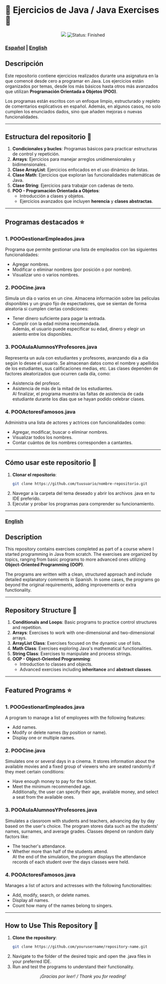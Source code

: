 # 📘 Ejercicios de Java / Java Exercises 📘

<div align="center">
    <img src="https://img.shields.io/badge/Java-ED8B00?style=for-the-badge&logo=java&logoColor=white"/>
    <img src="https://img.shields.io/badge/Status-Finished-green?style=for-the-badge&logo=github&logoColor=white" alt="Status: Finished">
</div>

### [Español](#spanish-version) | [English](#english-version)
## Descripción

Este repositorio contiene ejercicios realizados durante una asignatura en la que comencé desde cero a programar en Java. Los ejercicios están organizados por temas, desde los más básicos hasta otros más avanzados que utilizan **Programación Orientada a Objetos (POO)**.

Los programas están escritos con un enfoque limpio, estructurado y repleto de comentarios explicativos en español. Además, en algunos casos, no solo cumplen los enunciados dados, sino que añaden mejoras o nuevas funcionalidades.

---

## Estructura del repositorio 📂

1. **Condicionales y bucles**: Programas básicos para practicar estructuras de control y repetición.  
2. **Arrays**: Ejercicios para manejar arreglos unidimensionales y bidimensionales.  
3. **Clase ArrayList**: Ejercicios enfocados en el uso dinámico de listas.  
4. **Clase Math**: Ejercicios que exploran las funcionalidades matemáticas de Java.  
5. **Clase String**: Ejercicios para trabajar con cadenas de texto.  
6. **POO - Programación Orientada a Objetos**:  
   - Introducción a clases y objetos.  
   - Ejercicios avanzados que incluyen **herencia** y **clases abstractas**.  

---

## Programas destacados ⭐

### 1. **POOGestionarEmpleados.java**  
Programa que permite gestionar una lista de empleados con las siguientes funcionalidades:  
- Agregar nombres.  
- Modificar o eliminar nombres (por posición o por nombre).  
- Visualizar uno o varios nombres.  

### 2. **POOCine.java**  
Simula un día o varios en un cine. Almacena información sobre las películas disponibles y un grupo fijo de espectadores, que se sientan de forma aleatoria si cumplen ciertas condiciones:  
- Tener dinero suficiente para pagar la entrada.  
- Cumplir con la edad mínima recomendada.  
Además, el usuario puede especificar su edad, dinero y elegir un asiento entre los disponibles.  

### 3. **POOAulaAlumnosYProfesores.java**  
Representa un aula con estudiantes y profesores, avanzando día a día según lo desee el usuario. Se almacenan datos como el nombre y apellidos de los estudiantes, sus calificaciones medias, etc. Las clases dependen de factores aleatorizados que ocurren cada día, como:  
- Asistencia del profesor.  
- Asistencia de más de la mitad de los estudiantes.  
Al finalizar, el programa muestra las faltas de asistencia de cada estudiante durante los días que se hayan podido celebrar clases.  

### 4. **POOActoresFamosos.java**  
Administra una lista de actores y actrices con funcionalidades como:  
- Agregar, modificar, buscar o eliminar nombres.  
- Visualizar todos los nombres.  
- Contar cuántos de los nombres corresponden a cantantes.  

---

## Cómo usar este repositorio 🚀

1. **Clonar el repositorio**:
   ```bash
   git clone https://github.com/tuusuario/nombre-repositorio.git 
2. Navegar a la carpeta del tema deseado y abrir los archivos .java en tu IDE preferido.
3. Ejecutar y probar los programas para comprender su funcionamiento.

---


### [English](#english-version)
## Description

This repository contains exercises completed as part of a course where I started programming in Java from scratch. The exercises are organized by topics, ranging from basic programs to more advanced ones utilizing **Object-Oriented Programming (OOP)**.

The programs are written with a clean, structured approach and include detailed explanatory comments in Spanish. In some cases, the programs go beyond the original requirements, adding improvements or extra functionality.

---

## Repository Structure 📂

1. **Conditionals and Loops**: Basic programs to practice control structures and repetition.  
2. **Arrays**: Exercises to work with one-dimensional and two-dimensional arrays.  
3. **ArrayList Class**: Exercises focused on the dynamic use of lists.  
4. **Math Class**: Exercises exploring Java's mathematical functionalities.  
5. **String Class**: Exercises to manipulate and process strings.  
6. **OOP - Object-Oriented Programming**:  
   - Introduction to classes and objects.  
   - Advanced exercises including **inheritance** and **abstract classes**.  

---

## Featured Programs ⭐

### 1. **POOGestionarEmpleados.java**  
A program to manage a list of employees with the following features:  
- Add names.  
- Modify or delete names (by position or name).  
- Display one or multiple names.  

### 2. **POOCine.java**  
Simulates one or several days in a cinema. It stores information about the available movies and a fixed group of viewers who are seated randomly if they meet certain conditions:  
- Have enough money to pay for the ticket.  
- Meet the minimum recommended age.  
Additionally, the user can specify their age, available money, and select a seat from the available ones.  

### 3. **POOAulaAlumnosYProfesores.java**  
Simulates a classroom with students and teachers, advancing day by day based on the user's choice. The program stores data such as the students' names, surnames, and average grades. Classes depend on random daily factors like:  
- The teacher's attendance.  
- Whether more than half of the students attend.  
At the end of the simulation, the program displays the attendance records of each student over the days classes were held.  

### 4. **POOActoresFamosos.java**  
Manages a list of actors and actresses with the following functionalities:  
- Add, modify, search, or delete names.  
- Display all names.  
- Count how many of the names belong to singers.  

---

## How to Use This Repository 🚀

1. **Clone the repository**:
   ```bash
   git clone https://github.com/yourusername/repository-name.git
2. Navigate to the folder of the desired topic and open the .java files in your preferred IDE.
3. Run and test the programs to understand their functionality.

<div align="center">
    <em>¡Gracias por leer! / Thank you for reading!</em>
